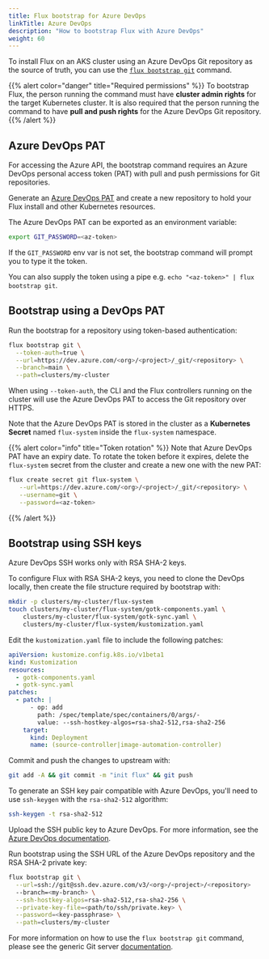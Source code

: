 ```yaml
---
title: Flux bootstrap for Azure DevOps
linkTitle: Azure DevOps
description: "How to bootstrap Flux with Azure DevOps"
weight: 60
---
```


To install Flux on an AKS cluster using an Azure DevOps Git repository as the source of truth,
you can use the [`flux bootstrap git`](generic-git-server.md) command.

{{% alert color="danger" title="Required permissions" %}}
To bootstrap Flux, the person running the command must have **cluster admin rights** for the target Kubernetes cluster.
It is also required that the person running the command to have **pull and push rights** for the Azure DevOps Git repository.
{{% /alert %}}

## Azure DevOps PAT

For accessing the Azure API, the bootstrap command requires an Azure DevOps personal access token (PAT)
with pull and push permissions for Git repositories.

Generate an [Azure DevOps PAT](https://docs.microsoft.com/en-us/azure/devops/organizations/accounts/use-personal-access-tokens-to-authenticate?view=azure-devops&tabs=preview-page)
and create a new repository to hold your Flux install and other Kubernetes resources.

The Azure DevOps PAT can be exported as an environment variable:

```sh
export GIT_PASSWORD=<az-token>
```

If the `GIT_PASSWORD` env var is not set, the bootstrap command will prompt you to type it the token.

You can also supply the token using a pipe e.g. `echo "<az-token>" | flux bootstrap git`.

## Bootstrap using a DevOps PAT

Run the bootstrap for a repository using token-based authentication:

```sh
flux bootstrap git \
  --token-auth=true \
  --url=https://dev.azure.com/<org>/<project>/_git/<repository> \
  --branch=main \
  --path=clusters/my-cluster
```

When using `--token-auth`, the CLI and the Flux controllers running on the cluster will use the Azure DevOps PAT
to access the Git repository over HTTPS.

Note that the Azure DevOps PAT is stored in the cluster as a **Kubernetes Secret** named `flux-system`
inside the `flux-system` namespace.

{{% alert color="info" title="Token rotation" %}}
Note that Azure DevOps PAT have an expiry date. To rotate the token before it expires,
delete the `flux-system` secret from the cluster and create a new one with the new PAT:

```sh
flux create secret git flux-system \
   --url=https://dev.azure.com/<org>/<project>/_git/<repository> \
   --username=git \
   --password=<az-token>
```
{{% /alert %}}

## Bootstrap using SSH keys

Azure DevOps SSH works only with RSA SHA-2 keys. 

To configure Flux with RSA SHA-2 keys, you need to clone the DevOps locally, then
create the file structure required by bootstrap with:

```sh
mkdir -p clusters/my-cluster/flux-system
touch clusters/my-cluster/flux-system/gotk-components.yaml \
    clusters/my-cluster/flux-system/gotk-sync.yaml \
    clusters/my-cluster/flux-system/kustomization.yaml
```

Edit the `kustomization.yaml` file to include the following patches:

```yaml
apiVersion: kustomize.config.k8s.io/v1beta1
kind: Kustomization
resources:
  - gotk-components.yaml
  - gotk-sync.yaml
patches:
  - patch: |
      - op: add
        path: /spec/template/spec/containers/0/args/-
        value: --ssh-hostkey-algos=rsa-sha2-512,rsa-sha2-256      
    target:
      kind: Deployment
      name: (source-controller|image-automation-controller)
```

Commit and push the changes to upstream with:

```sh
git add -A && git commit -m "init flux" && git push
```

To generate an SSH key pair compatible with
Azure DevOps, you'll need to use `ssh-keygen` with the `rsa-sha2-512` algorithm:

```sh
ssh-keygen -t rsa-sha2-512
```

Upload the SSH public key to Azure DevOps. For more information, see the
[Azure DevOps documentation](https://learn.microsoft.com/en-us/azure/devops/repos/git/use-ssh-keys-to-authenticate?view=azure-devops#step-2-add-the-public-key-to-azure-devops).

Run bootstrap using the SSH URL of the Azure DevOps repository and the RSA SHA-2 private key:

```sh
flux bootstrap git \
  --url=ssh://git@ssh.dev.azure.com/v3/<org>/<project>/<repository>
  --branch=<my-branch> \
  --ssh-hostkey-algos=rsa-sha2-512,rsa-sha2-256 \
  --private-key-file=<path/to/ssh/private.key> \
  --password=<key-passphrase> \
  --path=clusters/my-cluster
```

For more information on how to use the `flux bootstrap git` command,
please see the generic Git server [documentation](generic-git-server.md).

